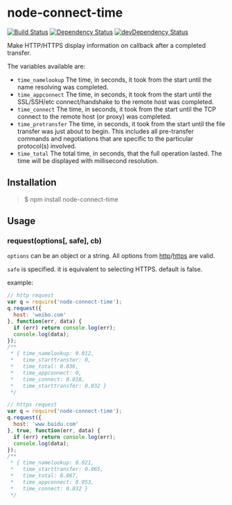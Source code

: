 # node-connect-time

[![Build Status](https://travis-ci.org/zyvas/node-connect-time.svg?branch=develop)](https://travis-ci.org/zyvas/node-connect-time)
[![Dependency Status](https://david-dm.org/zyvas/node-connect-time.svg)](https://david-dm.org/zyvas/node-connect-time)
[![devDependency Status](https://david-dm.org/zyvas/node-connect-time/dev-status.svg?style=flat-square)](https://david-dm.org/zyvas/node-connect-time#info=devDependencies)

Make HTTP/HTTPS display information on callback after a completed transfer.

The variables available are:

* `time_namelookup` The time, in seconds, it took from the start until the name resolving was completed.
* `time_appconnect` The time, in seconds, it took from the start until the SSL/SSH/etc connect/handshake to the remote host was completed.
* `time_connect` The time, in seconds, it took from the start until the TCP connect to the remote host (or proxy) was completed.
* `time_pretransfer` The time, in seconds, it took from the start until the file transfer was just about to begin. This includes all pre-transfer commands and negotiations that are specific to the particular protocol(s) involved.
* `time_total` The total time, in seconds, that the full operation lasted. The time will be displayed with millisecond resolution.

## Installation

> $ npm install node-connect-time

## Usage

### request(options[, safe], cb)

`options` can be an object or a string. All options from [http](https://nodejs.org/dist/latest-v5.x/docs/api/http.html#http_http_request_options_callback)/[https](https://nodejs.org/dist/latest-v5.x/docs/api/https.html#https_https_request_options_callback) are valid.

`safe` is specified. it is equivalent to selecting HTTPS. default is false.

example:

```javascript
// http request
var q = require('node-connect-time');
q.request({
  host: 'weibo.com'
}, function(err, data) {
  if (err) return console.log(err);
  console.log(data);
});
/**
 * { time_namelookup: 0.012,
 *   time_starttranster: 0,
 *   time_total: 0.036,
 *   time_appconnect: 0,
 *   time_connect: 0.018,
 *   time_starttransfer: 0.032 }
 */

// https request
var q = require('node-connect-time');
q.request({
  host: 'www.baidu.com'
}, true, function(err, data) {
  if (err) return console.log(err);
  console.log(data);
});
/**
 * { time_namelookup: 0.021,
 *   time_starttransfer: 0.065,
 *   time_total: 0.067,
 *   time_appconnect: 0.053,
 *   time_connect: 0.032 }
 */
```
